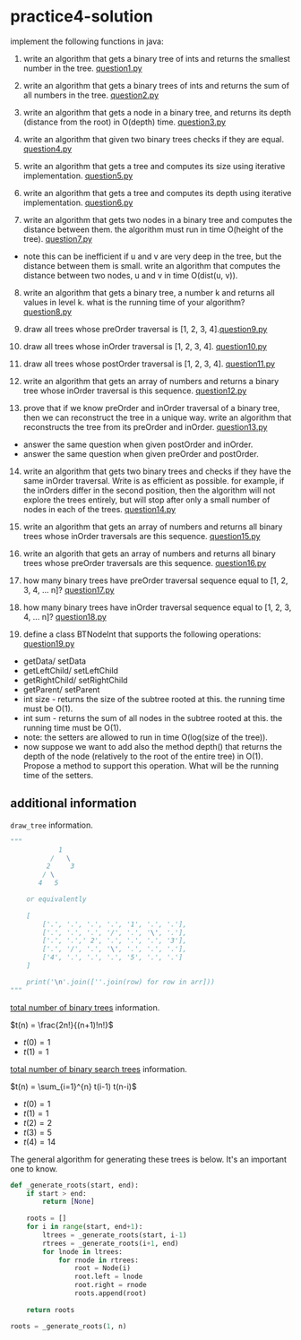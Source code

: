 # practice4-solution

implement the following functions in java:

1. write an algorithm that gets a binary tree of ints and returns the smallest number in the tree. [question1.py](question1.py)

2. write an algorithm that gets a binary trees of ints and returns the sum of all numbers in the tree. [question2.py](question2.py)

3. write an algorithm that gets a node in a binary tree, and returns its depth (distance from the root) in O(depth) time. [question3.py](question3.py)

4. write an algorithm that given two binary trees checks if they are equal. [question4.py](question4.py)

5. write an algorithm that gets a tree and computes its size using iterative implementation. [question5.py](question5.py)

6. write an algorithm that gets a tree and computes its depth using iterative implementation. [question6.py](question6.py)

7. write an algorithm that gets two nodes in a binary tree and computes the distance between them. the algorithm must run in time O(height of the tree). [question7.py](question7.py)

* note this can be inefficient if u and v are very deep in the tree, but the distance between them is small. write an algorithm that computes the distance between two nodes, u and v in time O(dist(u, v)).

8. write an algorithm that gets a binary tree, a number k and returns all values in level k. what is the running time of your algorithm? [question8.py](question8.py)

9. draw all trees whose preOrder traversal is [1, 2, 3, 4].[question9.py](question9.py)

10. draw all trees whose inOrder traversal is [1, 2, 3, 4]. [question10.py](question10.py)

11. draw all trees whose postOrder traversal is [1, 2, 3, 4]. [question11.py](question11.py)

12. write an algorithm that gets an array of numbers and returns a binary tree whose inOrder traversal is this sequence. [question12.py](question12.py)

13. prove that if we know preOrder and inOrder traversal of a binary tree, then we can reconstruct the tree in a unique way. write an algorithm that reconstructs the tree from its preOrder and inOrder. [question13.py](question13.py)

* answer the same question when given postOrder and inOrder.
* answer the same question when given preOrder and postOrder.

14. write an algorithm that gets two binary trees and checks if they have the same inOrder traversal. Write is as efficient as possible. for example, if the inOrders differ in the second position, then the algorithm will not explore the trees entirely, but will stop after only a small number of nodes in each of the trees. [question14.py](question14.py)

15. write an algorithm that gets an array of numbers and returns all binary trees whose inOrder traversals are this sequence. [question15.py](question15.py)

16. write an algorith that gets an array of numbers and returns all binary trees whose preOrder traversals are this sequence. [question16.py](question16.py)

17. how many binary trees have preOrder traversal sequence equal to [1, 2, 3, 4, ... n]? [question17.py](question17.py)

18. how many binary trees have inOrder traversal sequence equal to [1, 2, 3, 4, ... n]? [question18.py](question18.py)

19. define a class BTNodeInt that supports the following operations: [question19.py](question19.py)

* getData/ setData
* getLeftChild/ setLeftChild
* getRightChild/ setRightChild
* getParent/ setParent
* int size - returns the size of the subtree rooted at this. the running time must be O(1).
* int sum - returns the sum of all nodes in the subtree rooted at this. the running time must be O(1).
* note: the setters are allowed to run in time O(log(size of the tree)).
* now suppose we want to add also the method depth() that returns the depth of the node (relatively to the root of the entire tree) in O(1). Propose a method to support this operation. What will be the running time of the setters.

## additional information

``draw_tree`` information.

```python
"""
            1
          /   \
         2     3
        / \
       4   5

    or equivalently
    
    [
        ['.', '.', '.', '.', '1', '.', '.'],
        ['.', '.', '.', '/', '.', '\', '.'],
        ['.', '.',' 2', '.', '.', '.', '3'],
        ['.', '/', '.', '\', '.', '.', '.'],
        ['4', '.', '.', '.', '5', '.', '.']
    ]

    print('\n'.join([''.join(row) for row in arr]))
"""
```

[total number of binary trees](https://stackoverflow.com/questions/3042412/with-n-no-of-nodes-how-many-different-binary-and-binary-search-trees-possib) information.

$t(n) = \frac{2n!}{(n+1)!n!}$

* $t(0) = 1$
* $t(1) = 1$


[total number of binary search trees](https://stackoverflow.com/questions/3042412/with-n-no-of-nodes-how-many-different-binary-and-binary-search-trees-possib) information.

$t(n) = \sum_{i=1}^{n} t(i-1) t(n-i)$

* $t(0) = 1$
* $t(1) = 1$
* $t(2) = 2$
* $t(3) = 5$
* $t(4) = 14$

The general algorithm for generating these trees is below. It's an important one to know.

```python
def _generate_roots(start, end):
    if start > end:
        return [None]
    
    roots = []
    for i in range(start, end+1):
        ltrees = _generate_roots(start, i-1)
        rtrees = _generate_roots(i+1, end)
        for lnode in ltrees:
            for rnode in rtrees:
                root = Node(i)
                root.left = lnode
                root.right = rnode
                roots.append(root)
    
    return roots

roots = _generate_roots(1, n)
```